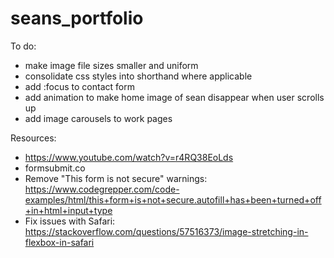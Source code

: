 # seans_portfolio

To do:
- make image file sizes smaller and uniform
- consolidate css styles into shorthand where applicable
- add :focus to contact form
- add animation to make home image of sean disappear when user scrolls up
- add image carousels to work pages


Resources:
- https://www.youtube.com/watch?v=r4RQ38EoLds
- formsubmit.co
- Remove "This form is not secure" warnings: https://www.codegrepper.com/code-examples/html/this+form+is+not+secure.autofill+has+been+turned+off+in+html+input+type
- Fix issues with Safari: https://stackoverflow.com/questions/57516373/image-stretching-in-flexbox-in-safari
